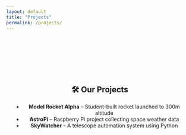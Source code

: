 ```yaml
---
layout: default
title: "Projects"
permalink: /projects/
---
```

<section style="padding: 100px 20px; text-align: center;">

## 🛠️ Our Projects

- **Model Rocket Alpha** – Student-built rocket launched to 300m altitude  
- **AstroPi** – Raspberry Pi project collecting space weather data  
- **SkyWatcher** – A telescope automation system using Python
